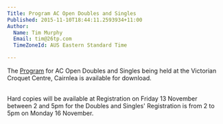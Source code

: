 ```yaml
---
Title: Program AC Open Doubles and Singles
Published: 2015-11-10T18:44:11.2593934+11:00
Author:
  Name: Tim Murphy
  Email: tim@26tp.com
  TimeZoneId: AUS Eastern Standard Time

---
```

The [Program](/2015-program-.pdf) for AC Open Doubles and Singles being held at the Victorian Croquet Centre, Cairnlea is available for download.

<br/> Hard copies will be available at Registration on Friday 13 November between 2 and 5pm for the Doubles and Singles' Registration is from 2 to 5pm on Monday 16 November.